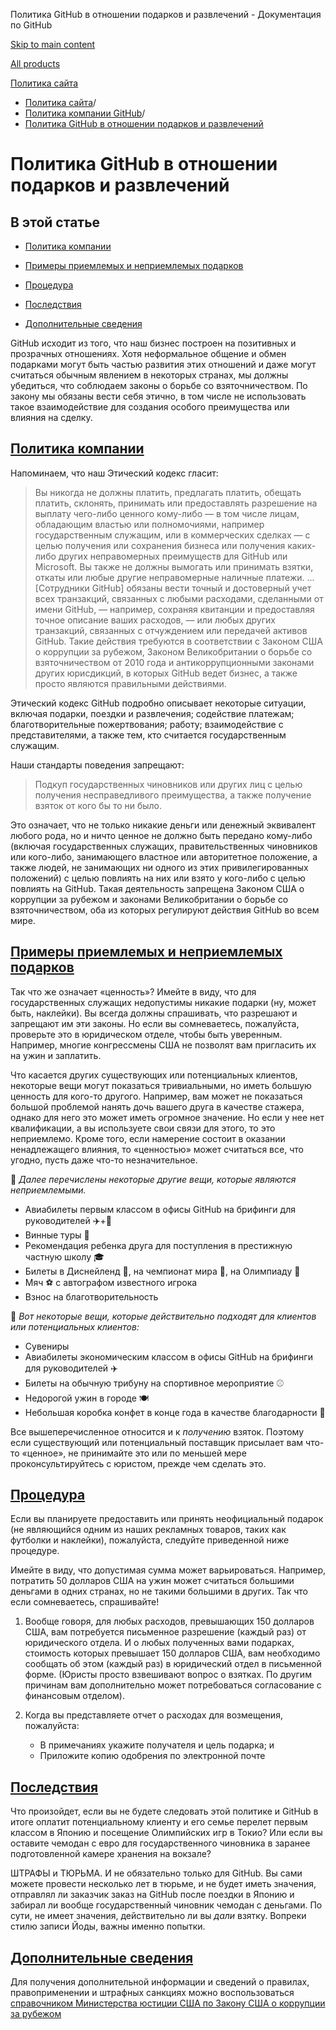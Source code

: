 Политика GitHub в отношении подарков и развлечений - Документация по GitHub

[Skip to main content](#main-content)

[All products](/ru)

[Политика сайта](/ru/site-policy)

* [Политика сайта](/ru/site-policy)/
* [Политика компании GitHub](/ru/site-policy/github-company-policies)/
* [Политика GitHub в отношении подарков и развлечений](/ru/site-policy/github-company-policies/github-gifts-and-entertainment-policy)

Политика GitHub в отношении подарков и развлечений
==========

В этой статье
----------

* [Политика компании](#company-policies)

* [Примеры приемлемых и неприемлемых подарков](#examples-of-acceptable-and-unacceptable-gifts)

* [Процедура](#process)

* [Последствия](#consequences)

* [Дополнительные сведения](#more-information)

GitHub исходит из того, что наш бизнес построен на позитивных и прозрачных отношениях. Хотя неформальное общение и обмен подарками могут быть частью развития этих отношений и даже могут считаться обычным явлением в некоторых странах, мы должны убедиться, что соблюдаем законы о борьбе со взяточничеством. По закону мы обязаны вести себя этично, в том числе не использовать такое взаимодействие для создания особого преимущества или влияния на сделку.

[Политика компании](#company-policies)
----------

Напоминаем, что наш Этический кодекс гласит:

>
>
> Вы никогда не должны платить, предлагать платить, обещать платить, склонять, принимать или предоставлять разрешение на выплату чего-либо ценного кому-либо — в том числе лицам, обладающим властью или полномочиями, например государственным служащим, или в коммерческих сделках — с целью получения или сохранения бизнеса или получения каких-либо других неправомерных преимуществ для GitHub или Microsoft. Вы также не должны вымогать или принимать взятки, откаты или любые другие неправомерные наличные платежи. ... [Сотрудники GitHub] обязаны вести точный и достоверный учет всех транзакций, связанных с любыми расходами, сделанными от имени GitHub, — например, сохраняя квитанции и предоставляя точное описание ваших расходов, — или любых других транзакций, связанных с отчуждением или передачей активов GitHub. Такие действия требуются в соответствии с Законом США о коррупции за рубежом, Законом Великобритании о борьбе со взяточничеством от 2010 года и антикоррупционными законами других юрисдикций, в которых GitHub ведет бизнес, а также просто являются правильными действиями.
>
>

Этический кодекс GitHub подробно описывает некоторые ситуации, включая подарки, поездки и развлечения; содействие платежам; благотворительные пожертвования; работу; взаимодействие с представителями, а также тем, кто считается государственным служащим.

Наши стандарты поведения запрещают:

>
>
> Подкуп государственных чиновников или других лиц с целью получения несправедливого преимущества, а также получение взяток от кого бы то ни было.
>
>

Это означает, что не только никакие деньги или денежный эквивалент любого рода, но и ничто ценное не должно быть передано кому-либо (включая государственных служащих, правительственных чиновников или кого-либо, занимающего властное или авторитетное положение, а также людей, не занимающих ни одного из этих привилегированных положений) с целью повлиять на них или взято у кого-либо с целью повлиять на GitHub. Такая деятельность запрещена Законом США о коррупции за рубежом и законами Великобритании о борьбе со взяточничеством, оба из которых регулируют действия GitHub во всем мире.

[Примеры приемлемых и неприемлемых подарков](#examples-of-acceptable-and-unacceptable-gifts)
----------

Так что же означает «ценность»? Имейте в виду, что для государственных служащих недопустимы никакие подарки (ну, может быть, наклейки). Вы всегда должны спрашивать, что разрешают и запрещают им эти законы. Но если вы сомневаетесь, пожалуйста, проверьте это в юридическом отделе, чтобы быть уверенным. Например, многие конгрессмены США не позволят вам пригласить их на ужин и заплатить.

Что касается других существующих или потенциальных клиентов, некоторые вещи могут показаться тривиальными, но иметь большую ценность для кого-то другого. Например, вам может не показаться большой проблемой нанять дочь вашего друга в качестве стажера, однако для него это может иметь огромное значение. Но если у нее нет квалификации, а вы используете свои связи для этого, то это неприемлемо. Кроме того, если намерение состоит в оказании ненадлежащего влияния, то «ценностью» может считаться все, что угодно, пусть даже что-то незначительное.

🙅 *Далее перечислены некоторые другие вещи, которые являются неприемлемыми.*

* Авиабилеты первым классом в офисы GitHub на брифинги для руководителей ✈️+🍾
* Винные туры 🍷
* Рекомендация ребенка друга для поступления в престижную частную школу 🎓
* Билеты в Диснейленд 👸, на чемпионат мира 🥅, на Олимпиаду 🏅
* Мяч ⚽️ с автографом известного игрока
* Взнос на благотворительность

🙆 *Вот некоторые вещи, которые действительно подходят для клиентов или потенциальных клиентов:*

* Сувениры
* Авиабилеты экономическим классом в офисы GitHub на брифинги для руководителей ✈️
* Билеты на обычную трибуну на спортивное мероприятие ⚾️
* Недорогой ужин в городе 🍽
* Небольшая коробка конфет в конце года в качестве благодарности 🍫

Все вышеперечисленное относится и к *получению* взяток. Поэтому если существующий или потенциальный поставщик присылает вам что-то «ценное», не принимайте это или по меньшей мере проконсультируйтесь с юристом, прежде чем сделать это.

[Процедура](#process)
----------

Если вы планируете предоставить или принять неофициальный подарок (не являющийся одним из наших рекламных товаров, таких как футболки и наклейки), пожалуйста, следуйте приведенной ниже процедуре.

Имейте в виду, что допустимая сумма может варьироваться. Например, потратить 50 долларов США на ужин может считаться большими деньгами в одних странах, но не такими большими в других. Так что если сомневаетесь, спрашивайте!

1. Вообще говоря, для любых расходов, превышающих 150 долларов США, вам потребуется письменное разрешение (каждый раз) от юридического отдела. И о любых полученных вами подарках, стоимость которых превышает 150 долларов США, вам необходимо сообщать об этом (каждый раз) в юридический отдел в письменной форме. (Юристы просто взвешивают вопрос о взятках. По другим причинам вам дополнительно может потребоваться согласование с финансовым отделом).

2. Когда вы представляете отчет о расходах для возмещения, пожалуйста:

   * В примечаниях укажите получателя и цель подарка; и
   * Приложите копию одобрения по электронной почте

[Последствия](#consequences)
----------

Что произойдет, если вы не будете следовать этой политике и GitHub в итоге оплатит потенциальному клиенту и его семье перелет первым классом в Японию и посещение Олимпийских игр в Токио? Или если вы оставите чемодан с евро для государственного чиновника в заранее подготовленной камере хранения на вокзале?

ШТРАФЫ и ТЮРЬМА. И не обязательно только для GitHub. Вы сами можете провести несколько лет в тюрьме, и не будет иметь значения, отправлял ли заказчик заказ на GitHub после поездки в Японию и забирал ли вообще государственный чиновник чемодан с деньгами. По сути, не имеет значения, действительно ли вы *дали* взятку. Вопреки стилю записи Йоды, важны именно попытки.

[Дополнительные сведения](#more-information)
----------

Для получения дополнительной информации и сведений о правилах, правоприменении и штрафных санкциях можно воспользоваться [справочником Министерства юстиции США по Закону США о коррупции за рубежом](https://www.justice.gov/sites/default/files/criminal-fraud/legacy/2015/01/16/guide.pdf)
